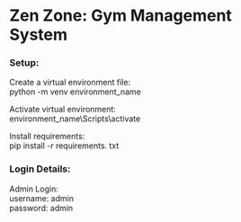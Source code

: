 # Zen Zone: Gym Management System

### Setup:<br>
Create a virtual environment file:<br>
python -m venv environment_name<br>

Activate virtual environment:<br>
environment_name\Scripts\activate

Install requirements:<br>
pip install -r requirements. txt

### Login Details:<br>
Admin Login:<br>
username: admin<br>
password: admin<br>


